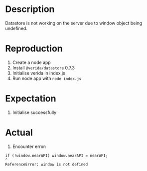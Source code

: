 # Description
Datastore is not working on the server due to window object being undefined.

# Reproduction
1. Create a node app 
2. Install ```@verida/datastore```  0.7.3
3. Initialise verida in index.js 
4. Run node app with ```node index.js```

# Expectation
1. Initialise successfully

# Actual
1. Encounter error:
```
if (!window.nearAPI) window.nearAPI = nearAPI;
^
ReferenceError: window is not defined
```
